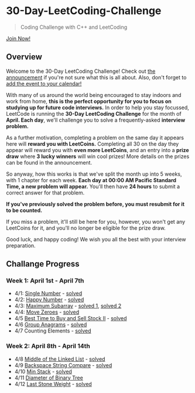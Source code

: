 # 30-Day-LeetCoding-Challenge

> Coding Challenge with C++ and LeetCoding

[Join Now!](https://leetcode.com/explore/featured/card/30-day-leetcoding-challenge/)

## Overview
Welcome to the 30-Day LeetCoding Challenge!
Check out [the announcement](https://leetcode.com/discuss/general-discussion/551411/30-Day-LeetCoding-Challenge) if you're not sure what this is all about. Also, don't forget to [add the event to your calendar!](https://calendar.google.com/calendar/r/eventedit?ctz=America/Los_Angeles&dates=20200401T000000/20200401T235959&text=30+Day+LeetCoding+Challenge&location&details=https://leetcode.com/explore/challenge/card/30-day-leetcoding-challenge/&recur=RRULE:FREQ%3DDAILY;UNTIL%3D20200430T235959Z&sf=true)

With many of us around the world being encouraged to stay indoors and work from home, **this is the perfect opportunity for you to focus on studying up for future code interviews.** In order to help you stay focussed, LeetCode is running the **30-Day LeetCoding Challenge** for the month of **April. Each day**, we'll challenge you to solve a frequently-asked **interview problem.**

As a further motivation, completing a problem on the same day it appears here will **reward you with LeetCoins.** Completing all 30 on the day they appear will reward you with **even more LeetCoins**, and an entry into a **prize draw** where **3 lucky winners** will win cool prizes! More details on the prizes can be found in the announcement.

So anyway, how this works is that we've split the month up into 5 weeks, with 1 chapter for each week. **Each day at 00:00 AM Pacific Standard Time, a new problem will appear.** You'll then have **24 hours** to submit a correct answer for that problem.

**If you've previously solved the problem before, you must resubmit for it to be counted.**

If you miss a problem, it'll still be here for you, however, you won't get any LeetCoins for it, and you'll no longer be eligible for the prize draw.

Good luck, and happy coding! We wish you all the best with your interview preparation.

## Challange Progress

### Week 1: April 1st - April 7th

* 4/1: [Single Number](https://leetcode.com/problems/single-number/) - [solved](https://github.com/bonomoon/30-Day-LeetCoding-Challenge/tree/master/Week1/1_Single-Number.cpp)
* 4/2: [Happy Number](https://leetcode.com/problems/happy-number/) - [solved](https://github.com/bonomoon/30-Day-LeetCoding-Challenge/tree/master/Week1/2_Happy-Number.cpp)
* 4/3: [Maximum Subarray](https://leetcode.com/problems/maximum-subarray/) - [solved 1](https://github.com/bonomoon/30-Day-LeetCoding-Challenge/tree/master/Week1/3-1_Maximum_Subarray.cpp), [solved 2](https://github.com/bonomoon/30-Day-LeetCoding-Challenge/tree/master/Week1/3-2_Maximum_Subarray.cpp)
* 4/4: [Move Zeroes](https://leetcode.com/problems/move-zeroes/) - [solved](https://github.com/bonomoon/30-Day-LeetCoding-Challenge/tree/master/Week1/4_Move_Zeroes.cpp)
* 4/5 [Best Time to Buy and Sell Stock II](https://leetcode.com/problems/best-time-to-buy-and-sell-stock-ii/) - [solved](https://github.com/bonomoon/30-Day-LeetCoding-Challenge/blob/master/Week1/5_Best_Time_to_Buy_and_Sell_Stock_II.cpp)
* 4/6 [Group Anagrams](https://leetcode.com/problems/group-anagrams/) - [solved](https://github.com/bonomoon/30-Day-LeetCoding-Challenge/blob/master/Week1/6_Group_Anagrams.cpp)
* 4/7 Counting Elements - [solved](https://github.com/bonomoon/30-Day-LeetCoding-Challenge/blob/master/Week1/7_Counting_Elements.cpp)

### Week 2: April 8th - April 14th

* 4/8 [Middle of the Linked List](https://leetcode.com/problems/middle-of-the-linked-list/) - [solved](https://github.com/bonomoon/30-Day-LeetCoding-Challenge/blob/master/Week2/8_Middle_of_the_Linked_List.cpp)
* 4/9 [Backspace String Compare](https://leetcode.com/problems/backspace-string-compare/) - [solved](https://github.com/bonomoon/30-Day-LeetCoding-Challenge/blob/master/Week2/9_Backspace_String_Compare.cpp)
* 4/10 [Min Stack](https://leetcode.com/problems/min-stack/) - [solved](https://github.com/bonomoon/30-Day-LeetCoding-Challenge/blob/master/Week2/10_Min_Stack.cpp)
* 4/11 [Diameter of Binary Tree](https://leetcode.com/problems/diameter-of-binary-tree/) 
* 4/12 [Last Stone Weight](https://leetcode.com/problems/last-stone-weight/) - [solved](https://github.com/bonomoon/30-Day-LeetCoding-Challenge/blob/master/Week2/12_Last_Stone_Weight.cpp)